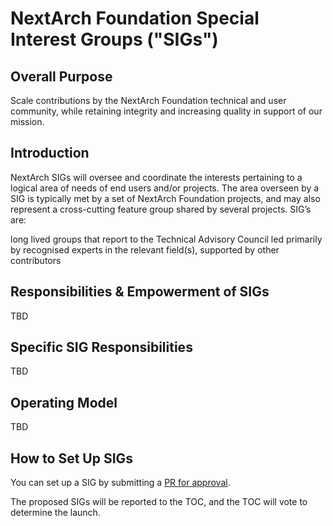 # NextArch Foundation Special Interest Groups ("SIGs")

## Overall Purpose
Scale contributions by the NextArch Foundation technical and user community, while retaining integrity and increasing quality in support of our mission.

## Introduction
NextArch SIGs will oversee and coordinate the interests pertaining to a logical area of needs of end users and/or projects. 
The area overseen by a SIG is typically met by a set of NextArch Foundation projects, and may also represent a cross-cutting feature group shared by several projects. SIG’s are:

long lived groups that report to the Technical Advisory Council
led primarily by recognised experts in the relevant field(s), supported by other contributors

## Responsibilities & Empowerment of SIGs
TBD

## Specific SIG Responsibilities
TBD

## Operating Model
TBD

## How to Set Up SIGs
You can set up a SIG by submitting a [PR for approval](https://github.com/nextarch/toc/blob/main/sigs/proposed.md).

The proposed SIGs will be reported to the TOC, and the TOC will vote to determine the launch.
